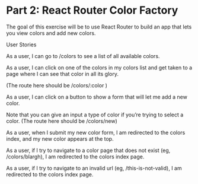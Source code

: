 # Part 2: React Router Color Factory

The goal of this exercise will be to use React Router to build an app that lets you view colors and add new colors.

User Stories

As a user, I can go to /colors to see a list of all available colors.

As a user, I can click on one of the colors in my colors list and get taken to a page where I can see that color in all its glory.

(The route here should be /colors/:color )

As a user, I can click on a button to show a form that will let me add a new color.

Note that you can give an input a type of color if you’re trying to select a color. (The route here should be /colors/new)

As a user, when I submit my new color form, I am redirected to the colors index, and my new color appears at the top.

As a user, if I try to navigate to a color page that does not exist (eg, /colors/blargh), I am redirected to the colors index page.

As a user, if I try to navigate to an invalid url (eg, /this-is-not-valid), I am redirected to the colors index page.